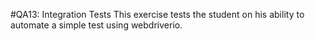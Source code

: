 #QA13: Integration Tests
This exercise tests the student on his ability to automate a simple test using webdriverio.